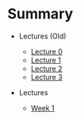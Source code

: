 # Summary

* Lectures (Old)
  - [Lecture 0](lectures-old/0.md)
  - [Lecture 1](lectures-old/1.md)
  - [Lecture 2](lectures-old/2.md)
  - [Lecture 3](lectures-old/3.md)

* Lectures
  - [Week 1](lectures/1.md)